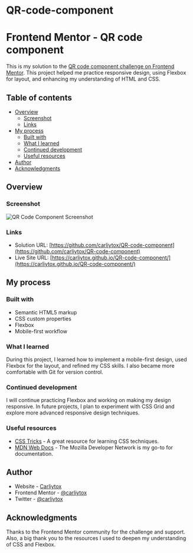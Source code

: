 # QR-code-component
# Frontend Mentor - QR code component

This is my solution to the [QR code component challenge on Frontend Mentor](https://www.frontendmentor.io/challenges/qr-code-component-iux_sIO_H). This project helped me practice responsive design, using Flexbox for layout, and enhancing my understanding of HTML and CSS.

## Table of contents

- [Overview](#overview)
  - [Screenshot](#screenshot)
  - [Links](#links)
- [My process](#my-process)
  - [Built with](#built-with)
  - [What I learned](#what-i-learned)
  - [Continued development](#continued-development)
  - [Useful resources](#useful-resources)
- [Author](#author)
- [Acknowledgments](#acknowledgments)

## Overview

### Screenshot

![QR Code Component Screenshot](images/Screenshot_1.jpg)

### Links

- Solution URL: [https://github.com/carliytox/QR-code-component](https://github.com/carliytox/QR-code-component)
- Live Site URL: [https://carliytox.github.io/QR-code-component/](https://carliytox.github.io/QR-code-component/)

## My process

### Built with

- Semantic HTML5 markup
- CSS custom properties
- Flexbox
- Mobile-first workflow

### What I learned

During this project, I learned how to implement a mobile-first design, used Flexbox for the layout, and refined my CSS skills. I also became more comfortable with Git for version control.

### Continued development

I will continue practicing Flexbox and working on making my design responsive. In future projects, I plan to experiment with CSS Grid and explore more advanced responsive design techniques.

### Useful resources

- [CSS Tricks](https://css-tricks.com) - A great resource for learning CSS techniques.
- [MDN Web Docs](https://developer.mozilla.org/en-US/) - The Mozilla Developer Network is my go-to for documentation.

## Author

- Website - [Carliytox](https://github.com/Carliytox)
- Frontend Mentor - [@carliytox](https://www.frontendmentor.io/profile/carliytox)
- Twitter - [@carliytox](https://www.twitter.com/carliytosh)

## Acknowledgments

Thanks to the Frontend Mentor community for the challenge and support. Also, a big thank you to the resources I used to deepen my understanding of CSS and Flexbox.
